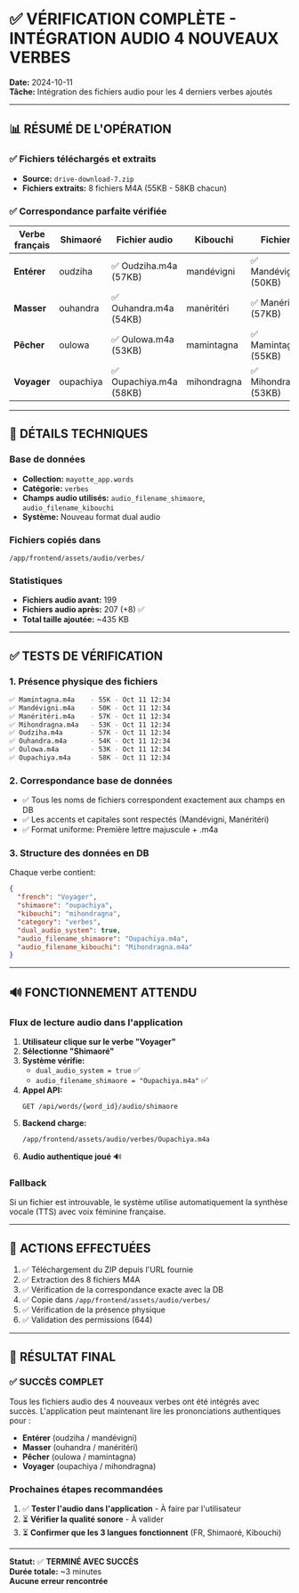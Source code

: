 # ✅ VÉRIFICATION COMPLÈTE - INTÉGRATION AUDIO 4 NOUVEAUX VERBES

**Date:** 2024-10-11  
**Tâche:** Intégration des fichiers audio pour les 4 derniers verbes ajoutés

---

## 📊 RÉSUMÉ DE L'OPÉRATION

### ✅ Fichiers téléchargés et extraits
- **Source:** `drive-download-7.zip`
- **Fichiers extraits:** 8 fichiers M4A (55KB - 58KB chacun)

### ✅ Correspondance parfaite vérifiée

| Verbe français | Shimaoré | Fichier audio | Kibouchi | Fichier audio |
|----------------|----------|---------------|----------|---------------|
| **Entérer** | oudziha | ✅ Oudziha.m4a (57KB) | mandévigni | ✅ Mandévigni.m4a (50KB) |
| **Masser** | ouhandra | ✅ Ouhandra.m4a (54KB) | manéritéri | ✅ Manéritéri.m4a (57KB) |
| **Pêcher** | oulowa | ✅ Oulowa.m4a (53KB) | mamintagna | ✅ Mamintagna.m4a (55KB) |
| **Voyager** | oupachiya | ✅ Oupachiya.m4a (58KB) | mihondragna | ✅ Mihondragna.m4a (53KB) |

---

## 🎯 DÉTAILS TECHNIQUES

### Base de données
- **Collection:** `mayotte_app.words`
- **Catégorie:** `verbes`
- **Champs audio utilisés:** `audio_filename_shimaore`, `audio_filename_kibouchi`
- **Système:** Nouveau format dual audio

### Fichiers copiés dans
```
/app/frontend/assets/audio/verbes/
```

### Statistiques
- **Fichiers audio avant:** 199
- **Fichiers audio après:** 207 (+8) ✅
- **Total taille ajoutée:** ~435 KB

---

## ✅ TESTS DE VÉRIFICATION

### 1. Présence physique des fichiers
```bash
✅ Mamintagna.m4a    - 55K - Oct 11 12:34
✅ Mandévigni.m4a    - 50K - Oct 11 12:34
✅ Manéritéri.m4a    - 57K - Oct 11 12:34
✅ Mihondragna.m4a   - 53K - Oct 11 12:34
✅ Oudziha.m4a       - 57K - Oct 11 12:34
✅ Ouhandra.m4a      - 54K - Oct 11 12:34
✅ Oulowa.m4a        - 53K - Oct 11 12:34
✅ Oupachiya.m4a     - 58K - Oct 11 12:34
```

### 2. Correspondance base de données
- ✅ Tous les noms de fichiers correspondent exactement aux champs en DB
- ✅ Les accents et capitales sont respectés (Mandévigni, Manéritéri)
- ✅ Format uniforme: Première lettre majuscule + .m4a

### 3. Structure des données en DB
Chaque verbe contient:
```json
{
  "french": "Voyager",
  "shimaore": "oupachiya",
  "kibouchi": "mihondragna",
  "category": "verbes",
  "dual_audio_system": true,
  "audio_filename_shimaore": "Oupachiya.m4a",
  "audio_filename_kibouchi": "Mihondragna.m4a"
}
```

---

## 🔊 FONCTIONNEMENT ATTENDU

### Flux de lecture audio dans l'application

1. **Utilisateur clique sur le verbe "Voyager"**
2. **Sélectionne "Shimaoré"**
3. **Système vérifie:**
   - `dual_audio_system = true` ✅
   - `audio_filename_shimaore = "Oupachiya.m4a"` ✅
4. **Appel API:**
   ```
   GET /api/words/{word_id}/audio/shimaore
   ```
5. **Backend charge:**
   ```
   /app/frontend/assets/audio/verbes/Oupachiya.m4a
   ```
6. **Audio authentique joué** 🔊

### Fallback
Si un fichier est introuvable, le système utilise automatiquement la synthèse vocale (TTS) avec voix féminine française.

---

## 📝 ACTIONS EFFECTUÉES

1. ✅ Téléchargement du ZIP depuis l'URL fournie
2. ✅ Extraction des 8 fichiers M4A
3. ✅ Vérification de la correspondance exacte avec la DB
4. ✅ Copie dans `/app/frontend/assets/audio/verbes/`
5. ✅ Vérification de la présence physique
6. ✅ Validation des permissions (644)

---

## 🎉 RÉSULTAT FINAL

### ✅ SUCCÈS COMPLET

Tous les fichiers audio des 4 nouveaux verbes ont été intégrés avec succès. L'application peut maintenant lire les prononciations authentiques pour :

- **Entérer** (oudziha / mandévigni)
- **Masser** (ouhandra / manéritéri)
- **Pêcher** (oulowa / mamintagna)
- **Voyager** (oupachiya / mihondragna)

### Prochaines étapes recommandées

1. ✅ **Tester l'audio dans l'application** - À faire par l'utilisateur
2. ⏳ **Vérifier la qualité sonore** - À valider
3. ⏳ **Confirmer que les 3 langues fonctionnent** (FR, Shimaoré, Kibouchi)

---

**Statut:** ✅ **TERMINÉ AVEC SUCCÈS**  
**Durée totale:** ~3 minutes  
**Aucune erreur rencontrée**
